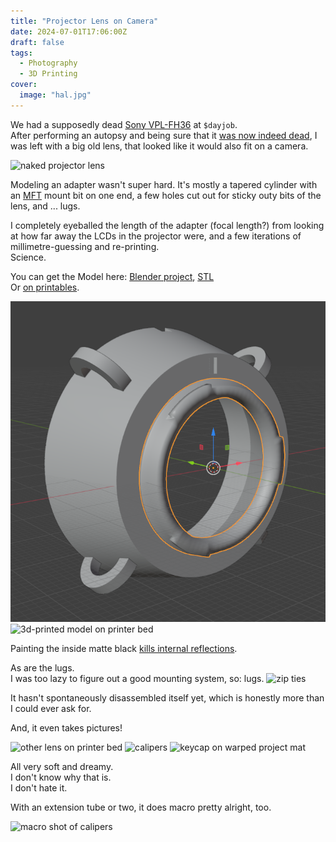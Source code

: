 ```yaml
---
title: "Projector Lens on Camera"
date: 2024-07-01T17:06:00Z
draft: false
tags:
  - Photography
  - 3D Printing
cover:
  image: "hal.jpg"
---
```


We had a supposedly dead [Sony VPL-FH36](https://pro.sony/en_GB/products/laser-projectors/vpl-fh36) at `$dayjob`.  
After performing an autopsy and being sure that it [was now indeed dead](disembowelment.jpg), I was left with a big old lens, that looked like it would also fit on a camera.  

![naked projector lens](naked_projector_lens.jpg)

Modeling an adapter wasn't super hard. It's mostly a tapered cylinder with an [MFT](https://en.wikipedia.org/wiki/Micro_Four_Thirds_system) mount bit on one end, a few holes cut out for sticky outy bits of the lens, and ... lugs.  

I completely eyeballed the length of the adapter (focal length?) from looking at how far away the LCDs in the projector were, and a few iterations of millimetre-guessing and re-printing.  
Science.  

You can get the Model here: [Blender project](projector_lens_adapter.blend), [STL](projector_lens_adapter.stl)  
Or [on printables](https://www.printables.com/model/1154597-sony-vpl-fh36-projector-lens-to-micro-four-thirds).  

![3d model in blender](blender.png)
![3d-printed model on printer bed](adapter.jpg)

Painting the inside matte black [kills internal reflections]({}).  

As are the lugs.  
I was too lazy to figure out a good mounting system, so: lugs.
![zip ties](on_camera.jpg)

It hasn't spontaneously disassembled itself yet, which is honestly more than I could ever ask for.  

And, it even takes pictures!

![other lens on printer bed](lens_on_bed.jpg)
![calipers](calipers.jpg)
![keycap on warped project mat](keycap.jpg)

All very soft and dreamy.  
I don't know why that is.  
I don't hate it.  

With an extension tube or two, it does macro pretty alright, too.  

![macro shot of calipers](macro.jpg)
